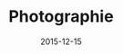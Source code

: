 ---
title: Photographie
description: A free WordPress Theme.
client: 
skills:
  - User Interface
  - Web Design
date: 2015-12-15
finished: true
permalink: false
thumbnail: src/static/work/photographie.jpg
eleventyExcludeFromCollections: true
---